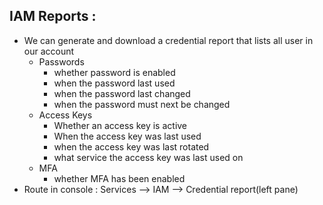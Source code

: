 ## IAM Reports : 
- We can generate and download a credential report that lists all user in our account
   - Passwords
       - whether password is enabled
       - when the password last used
       - when the password last changed
       - when the password must next be changed
   -  Access Keys
       - Whether an access key is active
       - When the access key was last used
       - when the access key was last rotated
       - what service the access key was last used on
  - MFA
      - whether MFA has been enabled  
- Route in console : Services --> IAM --> Credential report(left pane)